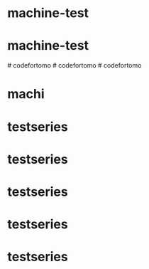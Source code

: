 # machine-test
# machine-test
#   c o d e f o r t o m o  
 #   c o d e f o r t o m o  
 # codefortomo
# machi
# testseries
# testseries
# testseries
# testseries
# testseries

